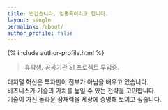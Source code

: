 ```yaml
---
title: 반갑습니다. 임홍록이라고 합니다.
layout: single
permalink: /about/
author_profile: false
---
```


<div class="about-container">
    {% include author-profile.html %}
</div>

> 휴학생. 공공기관 SI 프로젝트 투입중.

디지털 혁신은 투자만이 전부가 아님을 배우고 있습니다.  
비즈니스가 기술의 가치를 높일 수 있는 전략을 고민합니다.  
기술이 가진 놀라운 잠재력을 세상에 증명해 보이고 싶습니다.  
